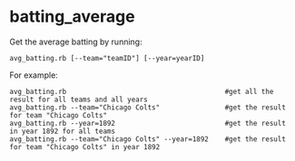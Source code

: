 # batting_average
Get the average batting by running:
```
avg_batting.rb [--team="teamID"] [--year=yearID]
```

For example: 
```
avg_batting.rb                                       #get all the result for all teams and all years
avg_batting.rb --team="Chicago Colts"                #get the result for team "Chicago Colts"
avg_batting.rb --year=1892                           #get the result in year 1892 for all teams
avg_batting.rb --team="Chicago Colts" --year=1892    #get the result for team "Chicago Colts" in year 1892
```
